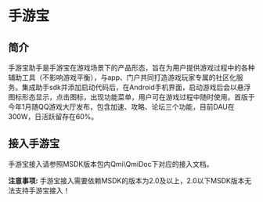 手游宝
======

## 简介

手游宝助手是手游宝在游戏场景下的产品形态，旨在为用户提供游戏过程中的各种辅助工具（不影响游戏平衡），与app、门户共同打造游戏玩家专属的社区化服务。集成助手sdk并添加启动代码后，在Android手机界面，启动游戏后会以悬浮图标形态显示，点击图标，出现功能菜单，用户可在游戏过程中随时使用。首版于今年1月随QQ游戏大厅发布，包含加速、攻略、论坛三个功能，目前DAU在300W，日活跃留存在60%。 

## 接入手游宝

手游宝接入请参照MSDK版本包内Qmi\QmiDoc下对应的接入文档。

**注意事项:**
手游宝接入需要依赖MSDK的版本为2.0及以上，2.0以下MSDK版本无法支持手游宝接入！
